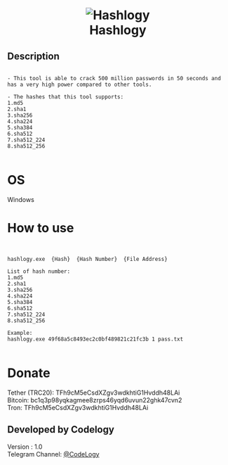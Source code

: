 <h1 align="center">
  <br>
 <img src="https://s2.uupload.ir/files/untitled-1_9sq.jpg" alt="Hashlogy"></a>
  <br>
  Hashlogy
  <br>
</h1>

## Description
<pre><code>
- This tool is able to crack 500 million passwords in 50 seconds and has a very high power compared to other tools. </br>
- The hashes that this tool supports:
1.md5
2.sha1
3.sha256
4.sha224
5.sha384
6.sha512
7.sha512_224
8.sha512_256

</pre></code>

# OS
Windows

# How to use
<pre><code>

hashlogy.exe  {Hash}  {Hash Number}  {File Address}

List of hash number:
1.md5
2.sha1
3.sha256
4.sha224
5.sha384
6.sha512
7.sha512_224
8.sha512_256

Example:
hashlogy.exe 49f68a5c8493ec2c0bf489821c21fc3b 1 pass.txt

</pre></code>

# Donate
Tether (TRC20): TFh9cM5eCsdXZgv3wdkhtiG1Hvddh48LAi <br>
Bitcoin: bc1q3p98yqkagmee8zrps46yqd6uvun22ghk47cvn2 <br>
Tron: TFh9cM5eCsdXZgv3wdkhtiG1Hvddh48LAi 

## Developed by Codelogy
Version : 1.0
</br>
Telegram Channel: <a href="https://t.me/codelogy"> @CodeLogy </a>
